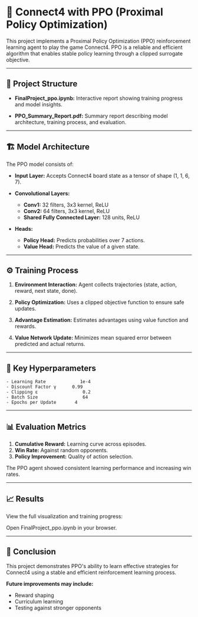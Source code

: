 # 🧠 Connect4 with PPO (Proximal Policy Optimization)
This project implements a Proximal Policy Optimization (PPO) reinforcement learning agent to play the game Connect4. PPO is a reliable and efficient algorithm that enables stable policy learning through a clipped surrogate objective.

---
## 📁 Project Structure
 - **FinalProject_ppo.ipynb:** Interactive report showing training progress and model 
   insights.

 - **PPO_Summary_Report.pdf:** Summary report describing model architecture, training 
   process, and evaluation.

---
## 🏗 Model Architecture
The PPO model consists of:

 - **Input Layer:** Accepts Connect4 board state as a tensor of shape (1, 1, 6, 7).

 - **Convolutional Layers:**
    - **Conv1:** 32 filters, 3x3 kernel, ReLU
    - **Conv2:** 64 filters, 3x3 kernel, ReLU
    - **Shared Fully Connected Layer:** 128 units, ReLU

 - **Heads:**
   - **Policy Head:** Predicts probabilities over 7 actions.
   - **Value Head:** Predicts the value of a given state.
---
## ⚙️ Training Process
  1. **Environment Interaction:**
     Agent collects trajectories (state, action, reward, next state, done).

  2. **Policy Optimization:**
     Uses a clipped objective function to ensure safe updates.

  3. **Advantage Estimation:**
     Estimates advantages using value function and rewards.

  4. **Value Network Update:**
     Minimizes mean squared error between predicted and actual returns.
---
## 🔧 Key Hyperparameters

    - Learning Rate	            1e-4
    - Discount Factor γ	     0.99
    - Clipping ε	             0.2
    - Batch Size	             64
    - Epochs per Update	      4
---
## 📊 Evaluation Metrics
   1. **Cumulative Reward:** Learning curve across episodes.
   2. **Win Rate:** Against random opponents.
   3. **Policy Improvement:** Quality of action selection.

The PPO agent showed consistent learning performance and increasing win rates.

---
## 📈 Results
View the full visualization and training progress:

Open FinalProject_ppo.ipynb in your browser.

---
## 📝 Conclusion
This project demonstrates PPO's ability to learn effective strategies for Connect4 using a stable and efficient reinforcement learning process. 

**Future improvements may include:**
  - Reward shaping
  - Curriculum learning
  - Testing against stronger opponents


